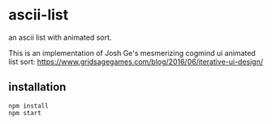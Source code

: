 # ascii-list

an ascii list with animated sort.

This is an implementation of Josh Ge's mesmerizing cogmind ui animated list sort:
https://www.gridsagegames.com/blog/2016/06/iterative-ui-design/


## installation

```
npm install
npm start
```
